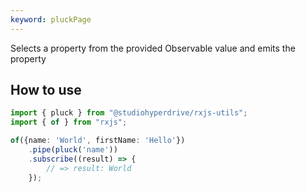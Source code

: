 ```yaml
---
keyword: pluckPage
---
```


Selects a property from the provided Observable value and emits the property

## How to use

```typescript
import { pluck } from "@studiohyperdrive/rxjs-utils";
import { of } from "rxjs";

of({name: 'World', firstName: 'Hello'})
    .pipe(pluck('name'))
    .subscribe((result) => {
        // => result: World
    });
```
